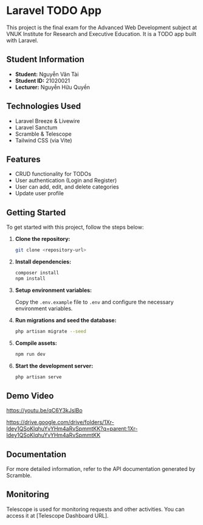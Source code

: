 # Laravel TODO App

This project is the final exam for the Advanced Web Development subject at VNUK Institute for Research and Executive Education. It is a TODO app built with Laravel.

## Student Information

-   **Student:** Nguyễn Văn Tài
-   **Student ID:** 21020021
-   **Lecturer:** Nguyễn Hữu Quyền

## Technologies Used

-   Laravel Breeze & Livewire
-   Laravel Sanctum
-   Scramble & Telescope
-   Tailwind CSS (via Vite)

## Features

-   CRUD functionality for TODOs
-   User authentication (Login and Register)
-   User can add, edit, and delete categories
-   Update user profile

## Getting Started

To get started with this project, follow the steps below:

1. **Clone the repository:**

    ```bash
    git clone <repository-url>
    ```

2. **Install dependencies:**

    ```bash
    composer install
    npm install
    ```

3. **Setup environment variables:**

    Copy the `.env.example` file to `.env` and configure the necessary environment variables.

4. **Run migrations and seed the database:**

    ```bash
    php artisan migrate --seed
    ```

5. **Compile assets:**

    ```bash
    npm run dev
    ```

6. **Start the development server:**

    ```bash
    php artisan serve
    ```

## Demo Video

https://youtu.be/qC6Y3kJslBo

https://drive.google.com/drive/folders/1Xr-Idey1QSoKlqhuYvYHm4aRvSpmmtKK?q=parent:1Xr-Idey1QSoKlqhuYvYHm4aRvSpmmtKK

## Documentation

For more detailed information, refer to the API documentation generated by Scramble.

## Monitoring

Telescope is used for monitoring requests and other activities. You can access it at [Telescope Dashboard URL].
